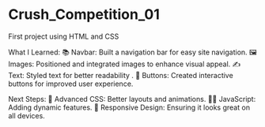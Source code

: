 # Crush_Competition_01
First project using HTML and CSS

What I Learned:
📚 Navbar: Built a navigation bar for easy site navigation.
🖼 Images: Positioned and integrated images to enhance visual appeal.
✍ Text: Styled text for better readability .
🔘 Buttons: Created interactive buttons for improved user experience.

Next Steps:
🎨 Advanced CSS: Better layouts and animations.
🧑‍💻 JavaScript​: Adding dynamic features.
📱 Responsive Design: Ensuring it looks great on all devices.
